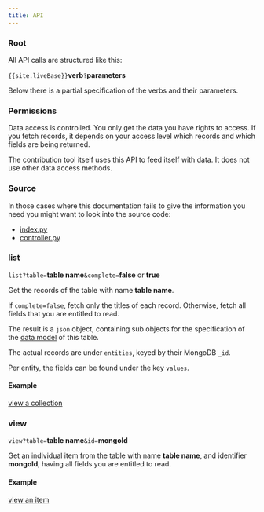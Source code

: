 ```yaml
---
title: API
---
```


### Root

All API calls are structured like this:

`{{site.liveBase}}`**verb**`?`**parameters**

Below there is a partial specification of the verbs and their parameters.

### Permissions

Data access is controlled. You only get the data you have rights to access.
If you fetch records, it depends on your access level which records
and which fields are being returned.

The contribution tool itself uses this API to feed itself with data.
It does not use other data access methods.

### Source

In those cases where this documentation fails to give the information you need
you might want to look into the source code:

* [index.py]({{site.serverBase}}/index.py)
* [controller.py]({{site.serverBase}}/controllers/controller.py)

### list

`list?table=`**table name**`&complete=`**false** or **true**

Get the records of the table with name **table name**.

If `complete=false`, fetch only the titles of each record.
Otherwise, fetch all fields that you are entitled to read.

The result is a `json` object, containing sub objects for the specification of the
[data model](Model) of this table.

The actual records are under `entities`, keyed by their MongoDB `_id`.

Per entity, the fields can be found under the key `values`.

#### Example

[view a collection]({{site.liveBase}}/api/db/list?table=contrib&complete=true)

### view

`view?table=`**table name**`&id=`**mongoId**

Get an individual item from the table with name **table name**,
and identifier **mongoId**,
having all fields you are entitled to read.

#### Example

[view an item]({{site.liveBase}}/api/db/view?table=contrib&id=595426cf2179c0309da90f0e)
